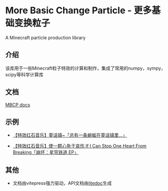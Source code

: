 # More Basic Change Particle - 更多基础变换粒子
A Minecraft particle production library

## 介绍
该库用于一些Minecraft粒子特效的计算和制作，集成了常用的numpy，sympy，scipy等科学计算库

## 文档
[MBCP docs](https://mbcp.sfkm.me)

## 示例
- [【特效红石音乐】童话镇~「总有一条蜿蜒在童话镇里...」](https://www.bilibili.com/video/BV1xE4m1d72j)

- [【特效红石音乐】使一颗心免于哀伤 If I Can Stop One Heart From Breaking「崩坏：星穹铁道 EP」](https://www.bilibili.com/video/BV1B1421t7i3)

## 其他

- 文档由vitepress强力驱动，API文档由[litedoc](https://github.com/LiteyukiStudio/litedoc)生成
